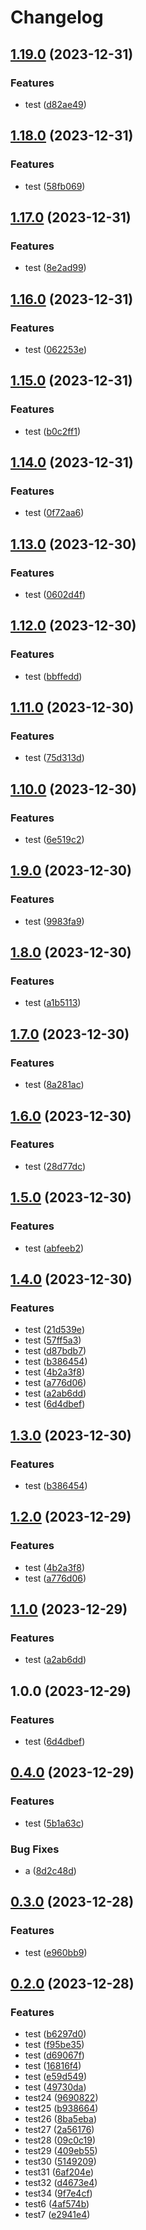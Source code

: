 # Changelog

## [1.19.0](https://github.com/cy-takeuchi/test-kintone-plugin/compare/test-kintone-plugin-v1.18.0...test-kintone-plugin-v1.19.0) (2023-12-31)


### Features

* test ([d82ae49](https://github.com/cy-takeuchi/test-kintone-plugin/commit/d82ae4965d4df272843d22a62ed609c4a4b4dbe0))

## [1.18.0](https://github.com/cy-takeuchi/test-kintone-plugin/compare/test-kintone-plugin-v1.17.0...test-kintone-plugin-v1.18.0) (2023-12-31)


### Features

* test ([58fb069](https://github.com/cy-takeuchi/test-kintone-plugin/commit/58fb0691dc53f9b8ce3496d0b3c38d558292bb52))

## [1.17.0](https://github.com/cy-takeuchi/test-kintone-plugin/compare/test-kintone-plugin-v1.16.0...test-kintone-plugin-v1.17.0) (2023-12-31)


### Features

* test ([8e2ad99](https://github.com/cy-takeuchi/test-kintone-plugin/commit/8e2ad9966da5053b0370e84cbf9c04500eaf4e8c))

## [1.16.0](https://github.com/cy-takeuchi/test-kintone-plugin/compare/test-kintone-plugin-v1.15.0...test-kintone-plugin-v1.16.0) (2023-12-31)


### Features

* test ([062253e](https://github.com/cy-takeuchi/test-kintone-plugin/commit/062253e899259f38cc2f255bccb0dbe8ce9d14fa))

## [1.15.0](https://github.com/cy-takeuchi/test-kintone-plugin/compare/test-kintone-plugin-v1.14.0...test-kintone-plugin-v1.15.0) (2023-12-31)


### Features

* test ([b0c2ff1](https://github.com/cy-takeuchi/test-kintone-plugin/commit/b0c2ff1a5965890bafa6e001a49bcbee747e14f2))

## [1.14.0](https://github.com/cy-takeuchi/test-kintone-plugin/compare/test-kintone-plugin-v1.13.0...test-kintone-plugin-v1.14.0) (2023-12-31)


### Features

* test ([0f72aa6](https://github.com/cy-takeuchi/test-kintone-plugin/commit/0f72aa6cf1bd05b79fe99e43916f3aa1145206e8))

## [1.13.0](https://github.com/cy-takeuchi/test-kintone-plugin/compare/test-kintone-plugin-v1.12.0...test-kintone-plugin-v1.13.0) (2023-12-30)


### Features

* test ([0602d4f](https://github.com/cy-takeuchi/test-kintone-plugin/commit/0602d4f99ecf1be589f70c56a38f42e7c652fb48))

## [1.12.0](https://github.com/cy-takeuchi/test-kintone-plugin/compare/test-kintone-plugin-v1.11.0...test-kintone-plugin-v1.12.0) (2023-12-30)


### Features

* test ([bbffedd](https://github.com/cy-takeuchi/test-kintone-plugin/commit/bbffedd09b34ded37e082b9d26c3462a09a1e638))

## [1.11.0](https://github.com/cy-takeuchi/test-kintone-plugin/compare/test-kintone-plugin-v1.10.0...test-kintone-plugin-v1.11.0) (2023-12-30)


### Features

* test ([75d313d](https://github.com/cy-takeuchi/test-kintone-plugin/commit/75d313dbd362ac1a1d44511c6a56587dc105375c))

## [1.10.0](https://github.com/cy-takeuchi/test-kintone-plugin/compare/test-kintone-plugin-v1.9.0...test-kintone-plugin-v1.10.0) (2023-12-30)


### Features

* test ([6e519c2](https://github.com/cy-takeuchi/test-kintone-plugin/commit/6e519c2e1618a095c48d8d4c029dd50c3e8cdb81))

## [1.9.0](https://github.com/cy-takeuchi/test-kintone-plugin/compare/test-kintone-plugin-v1.8.0...test-kintone-plugin-v1.9.0) (2023-12-30)


### Features

* test ([9983fa9](https://github.com/cy-takeuchi/test-kintone-plugin/commit/9983fa9b7e0a32f1a25c3c10d63df53d8f88e5dc))

## [1.8.0](https://github.com/cy-takeuchi/test-kintone-plugin/compare/test-kintone-plugin-v1.7.0...test-kintone-plugin-v1.8.0) (2023-12-30)


### Features

* test ([a1b5113](https://github.com/cy-takeuchi/test-kintone-plugin/commit/a1b5113e13361ff39f864e71b0555b500a8543ba))

## [1.7.0](https://github.com/cy-takeuchi/test-kintone-plugin/compare/test-kintone-plugin-v1.6.0...test-kintone-plugin-v1.7.0) (2023-12-30)


### Features

* test ([8a281ac](https://github.com/cy-takeuchi/test-kintone-plugin/commit/8a281ac556b5ac8176cd95c23b1d2e5e7050cb9f))

## [1.6.0](https://github.com/cy-takeuchi/test-kintone-plugin/compare/test-kintone-plugin-v1.5.0...test-kintone-plugin-v1.6.0) (2023-12-30)


### Features

* test ([28d77dc](https://github.com/cy-takeuchi/test-kintone-plugin/commit/28d77dcb41d04f742045e116de665e7ade286ecf))

## [1.5.0](https://github.com/cy-takeuchi/test-kintone-plugin/compare/test-kintone-plugin-v1.4.0...test-kintone-plugin-v1.5.0) (2023-12-30)


### Features

* test ([abfeeb2](https://github.com/cy-takeuchi/test-kintone-plugin/commit/abfeeb25fc224b0625c6f46334f96e24c1bee476))

## [1.4.0](https://github.com/cy-takeuchi/test-kintone-plugin/compare/test-kintone-plugin-v1.3.0...test-kintone-plugin-v1.4.0) (2023-12-30)


### Features

* test ([21d539e](https://github.com/cy-takeuchi/test-kintone-plugin/commit/21d539eb6ea96f369488e2c4cd11d285e53bce3f))
* test ([57ff5a3](https://github.com/cy-takeuchi/test-kintone-plugin/commit/57ff5a3fea36b02e12708b8b86283d8338622812))
* test ([d87bdb7](https://github.com/cy-takeuchi/test-kintone-plugin/commit/d87bdb79cde202104b927ff5252f006e1f4e6a7c))
* test ([b386454](https://github.com/cy-takeuchi/test-kintone-plugin/commit/b386454df83716be6929a532ac42cb4228d19a55))
* test ([4b2a3f8](https://github.com/cy-takeuchi/test-kintone-plugin/commit/4b2a3f80850d96e17cc461f6f45adea437022385))
* test ([a776d06](https://github.com/cy-takeuchi/test-kintone-plugin/commit/a776d0630b0031bff5d6270bfe6dec6c9d62058a))
* test ([a2ab6dd](https://github.com/cy-takeuchi/test-kintone-plugin/commit/a2ab6dd97805eddc901d381a8e920dc148707126))
* test ([6d4dbef](https://github.com/cy-takeuchi/test-kintone-plugin/commit/6d4dbeffa3250541d650d3c2dbe6844e9f83f3ab))

## [1.3.0](https://github.com/cy-takeuchi/test-kintone-plugin/compare/v1.2.0...v1.3.0) (2023-12-30)


### Features

* test ([b386454](https://github.com/cy-takeuchi/test-kintone-plugin/commit/b386454df83716be6929a532ac42cb4228d19a55))

## [1.2.0](https://github.com/cy-takeuchi/test-kintone-plugin/compare/v1.1.0...v1.2.0) (2023-12-29)


### Features

* test ([4b2a3f8](https://github.com/cy-takeuchi/test-kintone-plugin/commit/4b2a3f80850d96e17cc461f6f45adea437022385))
* test ([a776d06](https://github.com/cy-takeuchi/test-kintone-plugin/commit/a776d0630b0031bff5d6270bfe6dec6c9d62058a))

## [1.1.0](https://github.com/cy-takeuchi/test-kintone-plugin/compare/v1.0.0...v1.1.0) (2023-12-29)


### Features

* test ([a2ab6dd](https://github.com/cy-takeuchi/test-kintone-plugin/commit/a2ab6dd97805eddc901d381a8e920dc148707126))

## 1.0.0 (2023-12-29)


### Features

* test ([6d4dbef](https://github.com/cy-takeuchi/test-kintone-plugin/commit/6d4dbeffa3250541d650d3c2dbe6844e9f83f3ab))

## [0.4.0](https://github.com/cy-takeuchi/test-kintone-plugin/compare/v0.3.0...v0.4.0) (2023-12-29)


### Features

* test ([5b1a63c](https://github.com/cy-takeuchi/test-kintone-plugin/commit/5b1a63cc022aefa05a295021e7e214b3973f80aa))


### Bug Fixes

* a ([8d2c48d](https://github.com/cy-takeuchi/test-kintone-plugin/commit/8d2c48dc97a9837829ab068c2376899af3c67cdc))

## [0.3.0](https://github.com/cy-takeuchi/test-kintone-plugin/compare/v0.2.0...v0.3.0) (2023-12-28)


### Features

* test ([e960bb9](https://github.com/cy-takeuchi/test-kintone-plugin/commit/e960bb9257975edfb3c97a7ac59ee8512ba426fe))

## [0.2.0](https://github.com/cy-takeuchi/test-kintone-plugin/compare/v0.1.0...v0.2.0) (2023-12-28)


### Features

* test ([b6297d0](https://github.com/cy-takeuchi/test-kintone-plugin/commit/b6297d031df25068b63e78135ce43e8c2c40bf0e))
* test ([f95be35](https://github.com/cy-takeuchi/test-kintone-plugin/commit/f95be350cebb490aab233593092eb052d7890633))
* test ([d69067f](https://github.com/cy-takeuchi/test-kintone-plugin/commit/d69067f6d22b54e28f6ea26aef7c94507856be6a))
* test ([16816f4](https://github.com/cy-takeuchi/test-kintone-plugin/commit/16816f4deda10e1b69a177a4762401ddedb6811d))
* test ([e59d549](https://github.com/cy-takeuchi/test-kintone-plugin/commit/e59d549ed64421c1d13cd3cdd1a27b39129d17b7))
* test ([49730da](https://github.com/cy-takeuchi/test-kintone-plugin/commit/49730dab0420d02bf44c718648cb79ef44f15768))
* test24 ([9690822](https://github.com/cy-takeuchi/test-kintone-plugin/commit/96908224980fd360a2087c25ad21c6379854e809))
* test25 ([b938664](https://github.com/cy-takeuchi/test-kintone-plugin/commit/b938664c5b6d88c67ad8afada7df4c8a3d60f334))
* test26 ([8ba5eba](https://github.com/cy-takeuchi/test-kintone-plugin/commit/8ba5eba5fa9936c9a5acbba96ba494010fabfb66))
* test27 ([2a56176](https://github.com/cy-takeuchi/test-kintone-plugin/commit/2a561767b14b785a709065936843e57e976205ef))
* test28 ([09c0c19](https://github.com/cy-takeuchi/test-kintone-plugin/commit/09c0c19bf33016375e2df22b5aeaedcaad88515c))
* test29 ([409eb55](https://github.com/cy-takeuchi/test-kintone-plugin/commit/409eb55b2197bbfd19a9e894324fa13bf4715506))
* test30 ([5149209](https://github.com/cy-takeuchi/test-kintone-plugin/commit/5149209c4ab09e351f22ea4e63406e42be1dc095))
* test31 ([6af204e](https://github.com/cy-takeuchi/test-kintone-plugin/commit/6af204e694700cfdc23725e9ae0c4c02d07ba5a1))
* test32 ([d4673e4](https://github.com/cy-takeuchi/test-kintone-plugin/commit/d4673e45066abf243f1c808d58cd8c1dfe64d3d6))
* test34 ([9f7e4cf](https://github.com/cy-takeuchi/test-kintone-plugin/commit/9f7e4cfd2c641c94dab988123922e25382ba831b))
* test6 ([4af574b](https://github.com/cy-takeuchi/test-kintone-plugin/commit/4af574be541db0e4d20a44cf451a65534b5d8f04))
* test7 ([e2941e4](https://github.com/cy-takeuchi/test-kintone-plugin/commit/e2941e458f7270d7e7bbe2d917df36420192f428))
